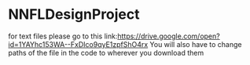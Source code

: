 # NNFLDesignProject
for text files please go to this link:https://drive.google.com/open?id=1YAYhc153WA--FxDIco9qyE1zpfShO4rx
You will also have to change paths of the file in the code to wherever you download them

